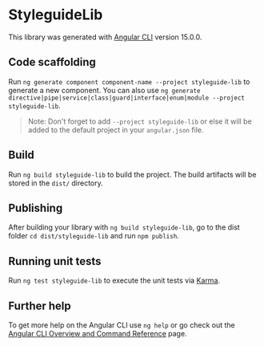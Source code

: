 # StyleguideLib

This library was generated with [Angular CLI](https://github.com/angular/angular-cli) version 15.0.0.

## Code scaffolding

Run `ng generate component component-name --project styleguide-lib` to generate a new component. You can also use `ng generate directive|pipe|service|class|guard|interface|enum|module --project styleguide-lib`.
> Note: Don't forget to add `--project styleguide-lib` or else it will be added to the default project in your `angular.json` file. 

## Build

Run `ng build styleguide-lib` to build the project. The build artifacts will be stored in the `dist/` directory.

## Publishing

After building your library with `ng build styleguide-lib`, go to the dist folder `cd dist/styleguide-lib` and run `npm publish`.

## Running unit tests

Run `ng test styleguide-lib` to execute the unit tests via [Karma](https://karma-runner.github.io).

## Further help

To get more help on the Angular CLI use `ng help` or go check out the [Angular CLI Overview and Command Reference](https://angular.io/cli) page.
